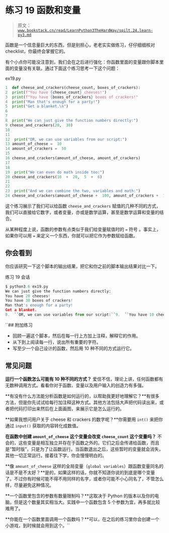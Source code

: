 # 练习 19 函数和变量

> 原文：[`www.bookstack.cn/read/LearnPython3TheHardWay/spilt.24.learn-py3.md`](https://www.bookstack.cn/read/LearnPython3TheHardWay/spilt.24.learn-py3.md)

函数是一个信息量巨大的东西，但是别担心，老老实实做练习，仔仔细细核对 checklist，你最终会掌握它的。

有个小点你可能没注意到，我们会在之后进行强化：你函数里面的变量跟你脚本里面的变量没有关联。通过下面这个练习思考一下这个问题：

ex19.py

```py
1  def cheese_and_crackers(cheese_count, boxes_of_crackers):
2  print(f"You have {cheese_count} cheeses!")
3  print(f"You have {boxes_of_crackers} boxes of crackers!"
4  print("Man that's enough for a party!")
5  print("Get a blanket.\n")
6
7
8  print("We can just give the function numbers directly:")
9 cheese_and_crackers(20,  30)
10
11
12  print("OR, we can use variables from our script:")
13 amount_of_cheese =  10
14 amount_of_crackers =  50
15
16 cheese_and_crackers(amount_of_cheese, amount_of_crackers)
17
18
19  print("We can even do math inside too:")
20 cheese_and_crackers(10  +  20,  5  +  6)
21
22
23  print("And we can combine the two, variables and math:")
24 cheese_and_crackers(amount_of_cheese +  100, amount_of_crackers +  1000)
```

这个练习展示了我们可以给函数 `cheese_and_crackers` 赋值的几种不同的方式，我们可以直接给它数字，或者变量，亦或是数学运算，甚至是数学运算和变量的结合。

从某种程度上说，函数的参数有点类似于我们给变量赋值时的 `=` 符号 。事实上，如果你可以用 `=` 来定义一个东西，你就可以把它作为参数赋给函数。

## 你会看到

你应该研究一下这个脚本的输出结果，把它和你之前的脚本输出结果对比一下。

练习 19 会话

```py
$ python3.6 ex19.py
We can just give the function numbers directly:
You have 20 cheeses!
You have 30 boxes of crackers!
Man that's enough for a party!
Get a blanket.
8.  ``OR, we can use variables from our script:``9.  ``You have 10 cheeses!``10.  ``You have 50 boxes of crackers!``11.  ``Man that's enough for a party!``12.  ``Get a blanket.``14.  ```We can even do math inside too:```py15.  ```You have 30 cheeses!```py16.  ```You have 11 boxes of crackers!```py17.  ```Man that's enough for a party!```py18.  ```Get a blanket.```py20.  ````And we can combine the two, variables and math:```py`21.  ```You have 110 cheeses!```py22.  ```You have 1050 boxes of crackers!```py23.  ```Man that's enough for a party!```py24.  ```Get a blanket.```py
```

 ``## 附加练习

*   回顾一遍这个脚本，然后在每一行上方加上注释，解释它的作用。
*   从下到上阅读每一行，说出所有重要的字符。
*   写至少一个自己设计的函数，然后用 10 种不同的方式运行它。

## 常见问题

**运行一个函数怎么可能有 10 种不同的方式？** 爱信不信，理论上讲，任何函数都有无数种调用方式。看看你对于函数、变量以及用户输入的创造力有多强。

**有没有什么方法能分析函数是如何运行的，以帮助我更好地理解它？**有很多方法，但是你先试试给每行加注释这种方式。其他方法包括大声把代码读出来，或者把代码打印出来然后在上面画图，来展示它是怎么运行的。

**如果我想问用户关于 cheese 和 crackers 的数字呢？**你需要用 `int()` 来把你通过 `input()` 获取的内容转化成数值。

**在函数中创建 `amount_of_cheese` 这个变量会改变 `cheese_count` 这个变量吗？** 不会的，这些变量是相互独立并存在于函数之外的。它们之后会传递给函数，而且是“暂时版”，只是为了让函数运行。当函数退出之后，这些暂时的变量就会消失，其他一切正常运行。接着往下学，你会慢慢明白的。

**像 `amount_of_cheese` 这样的全局变量（`global variables`）跟函数变量同名的话是不是不太好？**是的，如果这样的话，你就不知道你说的到底是哪个变量了。不过你有时候可能不得不用同样的名字，或者你可能不小心同名了，不管怎么样，尽量避免这种情况。

**一个函数里包含的参数有数量限制吗？**这取决于 Python 的版本以及你的电脑，但是这个数量其实相当大。实践中一个函数包含 5 个参数为宜，再多就比较难用了。

**你能在一个函数里面调用一个函数吗？**可以，在之后的练习里你会创建一个小游戏，到时候就会用到这个。``